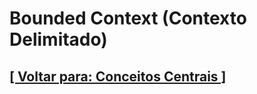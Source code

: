 # Bounded Context (Contexto Delimitado)

<!-- SA: estudando os itens desta seção. -->

## [[ Voltar para: Conceitos Centrais ]](./conceitos-centrais.md#bounded-context)